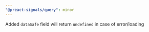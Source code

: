 ```yaml
---
"@preact-signals/query": minor
---
```


Added `dataSafe` field will return `undefined` in case of error/loading

